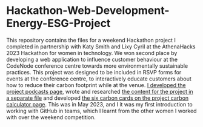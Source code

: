 # Hackathon-Web-Development-Energy-ESG-Project

This repository contains the files for a weekend Hackathon project I completed in partnership with Katy Smith and Lixy Cyril at the AthenaHacks 2023 Hackathon for women in  technology. We won second place by developing a web application to influence customer behaviour at the CodeNode conference centre towards more environmentally sustainable practices. This project was designed to be included in RSVP forms for events at the conference centre, to interactively educate customers about how to reduce their carbon footprint while at the venue. [I developed the project podcasts page](https://hackathon-energy-project.netlify.app/podcast), wrote and researched [the content for the project in a separate file](https://hackathon-energy-project.netlify.app/) and developed [the six carbon cards on the project carbon calculator page](https://hackathon-energy-project.netlify.app/form). This was in May 2023, and I it was my first introduction to working with GitHub in teams, which I learnt from the other women I worked with over the weekend competition.
